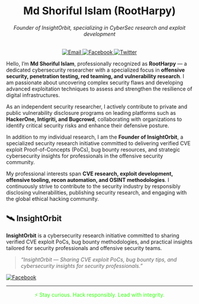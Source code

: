 <h1 align="center">Md Shoriful Islam (RootHarpy)</h1>
<h6 align="center">Founder of InsightOrbit, specializing in CyberSec research and exploit development</h6>
  <p align="center">
  <a href="mailto:rootharpy@gmail.com">
    <img src="https://img.shields.io/badge/Email-Contact-39FF14?style=flat&logo=gmail&logoColor=white" alt="Email">
  </a>
  <a href="https://www.facebook.com/RootHarpy/">
  <img src="https://img.shields.io/badge/Facebook-RootHarpy-1877F2?style=flat&logo=facebook&logoColor=white" alt="Facebook">
</a>
  <a href="https://twitter.com/RootHarpy">
    <img src="https://img.shields.io/badge/Twitter-RootHarpy-1DA1F2?style=flat&logo=twitter&logoColor=white" alt="Twitter">
  </a>
</p>



Hello, I’m **Md Shoriful Islam**, professionally recognized as **RootHarpy** — a dedicated cybersecurity researcher with a specialized focus in **offensive security, penetration testing, red teaming, and vulnerability research**. I am passionate about uncovering complex security flaws and developing advanced exploitation techniques to assess and strengthen the resilience of digital infrastructures.

As an independent security researcher, I actively contribute to private and public vulnerability disclosure programs on leading platforms such as **HackerOne, Intigriti, and Bugcrowd**, collaborating with organizations to identify critical security risks and enhance their defensive posture.

In addition to my individual research, I am the **Founder of InsightOrbit**, a specialized security research initiative committed to delivering verified CVE exploit Proof-of-Concepts (PoCs), bug bounty resources, and strategic cybersecurity insights for professionals in the offensive security community.

My professional interests span **CVE research, exploit development, offensive tooling, recon automation, and OSINT methodologies**. I continuously strive to contribute to the security industry by responsibly disclosing vulnerabilities, publishing security research, and engaging with the global ethical hacking community.



## 🛰️ InsightOrbit

**InsightOrbit** is a cybersecurity research initiative committed to sharing verified CVE exploit PoCs, bug bounty methodologies, and practical insights tailored for security professionals and offensive security teams.

> _“InsightOrbit — Sharing CVE exploit PoCs, bug bounty tips, and cybersecurity insights for security professionals.”_

<p>
<a href="https://www.facebook.com/profile.php?id=100079752794349">
  <img src="https://img.shields.io/badge/Facebook-InsightOrbit-1877F2?style=flat&logo=facebook&logoColor=white" alt="Facebook">
</a>
</p>

---
<p align="center" style="color:#39FF14;">⚡ Stay curious. Hack responsibly. Lead with integrity.</p>
